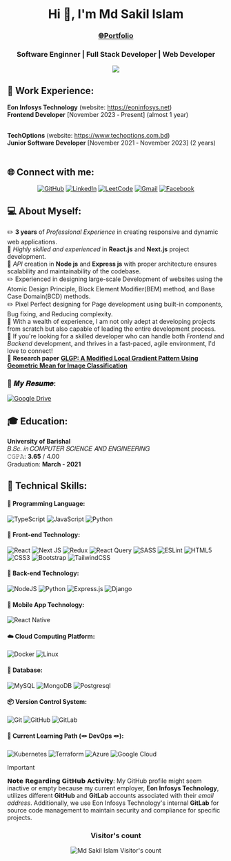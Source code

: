 <h1 align="center">Hi 👋, I'm Md Sakil Islam</h1>
<h3 align='center'><strong><a href="https://sakil-islam.github.io/cv/" target="_blank">🌐Portfolio</a></strong></h3>
<h3 align="center">Software Enginner | Full Stack Developer | Web Developer</h3>

<p align="center">
  <a href="https://github.com/sakil-islam/readme-typing-svg"><img src="https://readme-typing-svg.demolab.com/?lines=Full%20Stack%20Web%20Developer!;3%2B%20years%20of%20Coding%20Experience!%20;Experienced%20Web%20Developer!%20;Always%20learning%20new%20things!%20&font=Fira%20Code&center=true&width=440&height=45&color=f75c7e&vCenter=true&size=22&pause=1000"></a>
  <link rel="stylesheet" href="https://cdn.jsdelivr.net/gh/devicons/devicon@v2.15.1/devicon.min.css">     
</p>

## 🏯 Work Experience:
**Eon Infosys Technology** (website: https://eoninfosys.net) <br>
**Frontend Developer** [November 2023 ‑ Present] (almost 1 year) <br><br>

**TechOptions** (website: https://www.techoptions.com.bd) <br>
**Junior Software Developer** [November 2021 ‑ November 2023] (2 years) <br><br>

## 🌐 Connect with me:

<p align="center">
  <a href="https://github.com/sakil-islam">
  <img src="https://img.shields.io/badge/GitHub-100000?style=for-the-badge&logo=github&logoColor=white" alt="GitHub"></a>
  <a href="https://www.linkedin.com/in/md-sakil-islam-8b7b45160/">
  <img src="https://img.shields.io/badge/linkedin-%230077B5.svg?style=for-the-badge&logo=linkedin&logoColor=white" alt="LinkedIn"></a>
  <a href="https://leetcode.com/sakilislam/">
  <img src="https://img.shields.io/badge/LeetCode-000000?style=for-the-badge&logo=LeetCode&logoColor=#d16c06" alt="LeetCode"></a>
  <a target="_blank" href="mailto:sakilislam38@gmail.com">
  <img src="https://img.shields.io/badge/Gmail-D14836?style=for-the-badge&logo=gmail&logoColor=white" alt="Gmail"></a>
  <a href="https://web.facebook.com/shakil.islam.543">
  <img src="https://img.shields.io/badge/Facebook-3D82ED?style=for-the-badge&logo=facebook&logoColor=white" alt="Facebook"></a>
</p>

## 💻 About Myself:
✏️ **3 years** of _Professional Experience_ in creating responsive and dynamic web applications. <br>
🚀 _Highly skilled and experienced_ in **React.js** and **Next.js** project development. <br>
📮 _API_ creation in **Node js** and **Express js** with proper architecture ensures scalability and maintainability of the codebase. <br>
✏️ Experienced in designing large-scale Development of websites using the Atomic Design Principle, Block Element Modifier(BEM) method, and Base Case Domain(BCD) methods. <br>
✏️ Pixel Perfect designing for Page development using built-in components, Bug fixing, and Reducing complexity. <br>
🤝 With a wealth of experience, I am not only adept at developing projects from scratch but also capable of leading the entire development process. <br>
📧 If you're looking for a skilled developer who can handle both _Frontend_ and _Backend_ development, and thrives in a fast-paced, agile environment, I'd love to connect! <br>
📜 **Research paper** <strong><a href="https://drive.google.com/file/d/1bWa1TUPRkQQ0Wc5tqlWf4K4KCbZaPPDr/view?usp=drive_link" target="_blank">GLGP: A Modified Local Gradient Pattern Using Geometric Mean for Image Classification</a></strong>
    
###  📰 𝑴𝒚 𝑹𝒆𝒔𝒖𝒎𝒆: 
 [![Google Drive](https://img.shields.io/badge/Google%20Drive-4285F4?style=for-the-badge&logo=googledrive&logoColor=white)](https://drive.google.com/file/d/1U1IYWcGzASxqqnVs8idNWRkoe4aO_R7f/view?usp=sharing) 

 ## 🎓 Education:
 **University of Barishal** <br>
 𝐵.𝑆𝑐. 𝑖𝑛 𝐶𝑂𝑀𝑃𝑈𝑇𝐸𝑅 𝑆𝐶𝐼𝐸𝑁𝐶𝐸 𝐴𝑁𝐷 𝐸𝑁𝐺𝐼𝑁𝐸𝐸𝑅𝐼𝑁𝐺 <br>
 𝙲𝙶𝙿𝙰: **3.65** / 4.00 <br>
 Graduation: **March - 2021**

</p>

 ## 🔰 Technical Skills:
 #### 🔖 Programming Language:
 ![TypeScript](https://img.shields.io/badge/typescript-%23007ACC.svg?style=for-the-badge&logo=typescript&logoColor=white)
 ![JavaScript](https://img.shields.io/badge/javascript-%23323330.svg?style=for-the-badge&logo=javascript&logoColor=%23F7DF1E)
 ![Python](https://img.shields.io/badge/python-3670A0?style=for-the-badge&logo=python&logoColor=ffdd54)

  #### 📓 Front-end Technology:
 ![React](https://img.shields.io/badge/react-%2320232a.svg?style=for-the-badge&logo=react&logoColor=%2361DAFB)
 ![Next JS](https://img.shields.io/badge/Next-black?style=for-the-badge&logo=next.js&logoColor=white)
 ![Redux](https://img.shields.io/badge/redux-%23593d88.svg?style=for-the-badge&logo=redux&logoColor=white)
 ![React Query](https://img.shields.io/badge/-React%20Query-FF4154?style=for-the-badge&logo=react%20query&logoColor=white)
 ![SASS](https://img.shields.io/badge/SASS-hotpink.svg?style=for-the-badge&logo=SASS&logoColor=white)
 ![ESLint](https://img.shields.io/badge/ESLint-4B3263?style=for-the-badge&logo=eslint&logoColor=white)
 ![HTML5](https://img.shields.io/badge/html5-%23E34F26.svg?style=for-the-badge&logo=html5&logoColor=white)
 ![CSS3](https://img.shields.io/badge/css3-%231572B6.svg?style=for-the-badge&logo=css3&logoColor=white)
 ![Bootstrap](https://img.shields.io/badge/bootstrap-%238511FA.svg?style=for-the-badge&logo=bootstrap&logoColor=white)
 ![TailwindCSS](https://img.shields.io/badge/tailwindcss-%2338B2AC.svg?style=for-the-badge&logo=tailwind-css&logoColor=white)

 #### 📮 Back-end Technology:
 ![NodeJS](https://img.shields.io/badge/node.js-6DA55F?style=for-the-badge&logo=node.js&logoColor=white)
 ![Python](https://img.shields.io/badge/python-3670A0?style=for-the-badge&logo=python&logoColor=ffdd54)
 ![Express.js](https://img.shields.io/badge/express.js-%23404d59.svg?style=for-the-badge&logo=express&logoColor=%2361DAFB)
 ![Django](https://img.shields.io/badge/Django-092E20?style=for-the-badge&logo=django&logoColor=green)

  #### 📳 Mobile App Technology:
 ![React Native](https://img.shields.io/badge/ReactNative-222222?style=for-the-badge&logo=React&logoColor=blue)

 #### ☁️ Cloud Computing Platform:
 ![Docker](https://img.shields.io/badge/docker-%230db7ed.svg?style=for-the-badge&logo=docker&logoColor=white)
 ![Linux](https://img.shields.io/badge/Linux-FCC624?style=for-the-badge&logo=linux&logoColor=black)

 #### 📒 Database:
 ![MySQL](https://img.shields.io/badge/mysql-4479A1.svg?style=for-the-badge&logo=mysql&logoColor=white)
 ![MongoDB](https://img.shields.io/badge/MongoDB-%234ea94b.svg?style=for-the-badge&logo=mongodb&logoColor=white)
 ![Postgresql](https://img.shields.io/badge/postgresql-4169e1?style=for-the-badge&logo=postgresql&logoColor=white)

  #### 📦 Version Control System:
  ![Git](https://img.shields.io/badge/git-%23F05033.svg?style=for-the-badge&logo=git&logoColor=white)
  ![GitHub](https://img.shields.io/badge/github-%23121011.svg?style=for-the-badge&logo=github&logoColor=white)
  ![GitLab](https://img.shields.io/badge/gitlab-%23181717.svg?style=for-the-badge&logo=gitlab&logoColor=white)

  #### 🍁 Current Learning Path (🪢 DevOps 🪢):
  ![Kubernetes](https://img.shields.io/badge/kubernetes-%23326ce5.svg?style=for-the-badge&logo=kubernetes&logoColor=white)
  ![Terraform](https://img.shields.io/badge/terraform-%235835CC.svg?style=for-the-badge&logo=terraform&logoColor=white)
  ![Azure](https://img.shields.io/badge/azure-%230072C6.svg?style=for-the-badge&logo=microsoftazure&logoColor=white)
  ![Google Cloud](https://img.shields.io/badge/GoogleCloud-%234285F4.svg?style=for-the-badge&logo=google-cloud&logoColor=white)

> [!IMPORTANT]  
> 𝗡𝗼𝘁𝗲 𝗥𝗲𝗴𝗮𝗿𝗱𝗶𝗻𝗴 𝗚𝗶𝘁𝗛𝘂𝗯 𝗔𝗰𝘁𝗶𝘃𝗶𝘁𝘆:
> My GitHub profile might seem inactive or empty because my current employer, **Eon Infosys Technology**, utilizes different **GitHub** and **GitLab** accounts associated with their _email address_. Additionally, we use Eon Infosys Technology's internal **GitLab** for source code management to maintain security and compliance for specific projects.

<h3 align="center">Visitor's count</h3>
<p align="center"><img src="https://profile-counter.glitch.me/{sakil-islam}/count.svg/" alt="Md Sakil Islam Visitor's count" /></p>
